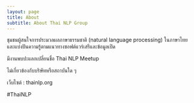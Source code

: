 ```yaml
---
layout: page
title: About
subtitle: About Thai NLP Group
---
```


ชุมชนผู้สนใจการประมวลผลภาษาธรรมชาติ (natural language processing) ในภาษาไทย และแบ่งปันความรู้ตามแนวทางซอฟต์แวร์เสรีและข้อมูลเปิด

มีงานพบปะแลกเปลี่ยนชื่อ Thai NLP Meetup

ไม่เกี่ยวข้องกับบริษัทหรือสถาบันใด ๆ

เว็บไซต์ : thainlp.org


#ThaiNLP